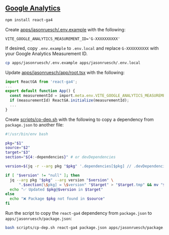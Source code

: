 ## [Google Analytics](https://analytics.google.com/)

```bash
npm install react-ga4
```

Create [apps/jasonruesch/.env.example](../../apps/jasonruesch/.env.example) with the following:

```env
VITE_GOOGLE_ANALYTICS_MEASUREMENT_ID='G-XXXXXXXXXX'
```

If desired, copy `.env.example` to `.env.local` and replace `G-XXXXXXXXXX` with your Google Analytics Measurement ID.

```bash
cp apps/jasonruesch/.env.example apps/jasonruesch/.env.local
```

Update [apps/jasonruesch/app/root.tsx](../../apps/jasonruesch/app/root.tsx) with the following:

```typescript
import ReactGA from 'react-ga4';
...
export default function App() {
  const measurementId = import.meta.env.VITE_GOOGLE_ANALYTICS_MEASUREMENT_ID;
  if (measurementId) ReactGA.initialize(measurementId);
  ...
}
```

Create [scripts/cp-dep.sh](../../scripts/cp-dep.sh) with the following to copy a dependency from `package.json` to another file:

```bash
#!/usr/bin/env bash

pkg="$1"
source="$2"
target="$3"
section="${4:-dependencies}" # or devDependencies

version=$(jq -r --arg pkg "$pkg" '.dependencies[$pkg] // .devDependencies[$pkg]' "$source")

if [ "$version" != "null" ]; then
  jq --arg pkg "$pkg" --arg version "$version" \
      ".$section[\$pkg] = \$version" "$target" > "$target.tmp" && mv "$target.tmp" "$target"
  echo "✅ Updated $pkg@$version in $target"
else
  echo "❌ Package $pkg not found in $source"
fi
```

Run the script to copy the `react-ga4` dependency from `package.json` to `apps/jasonruesch/package.json`:

```bash
bash scripts/cp-dep.sh react-ga4 package.json apps/jasonruesch/package.json
```
